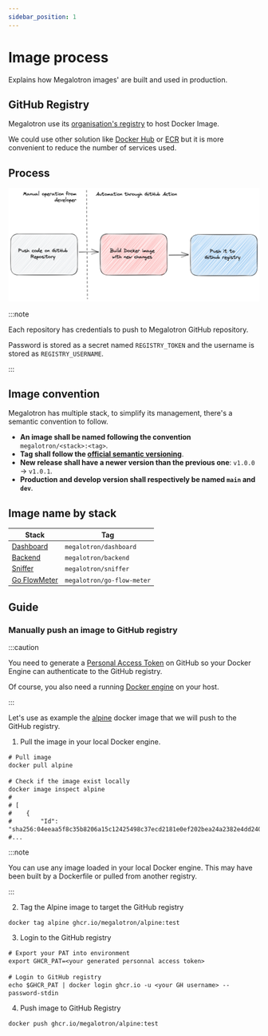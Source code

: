 ```yaml
---
sidebar_position: 1
---
```


# Image process

Explains how Megalotron images' are built and used in production.

## GitHub Registry

Megalotron use its [organisation's registry](https://github.com/orgs/Megalotron/packages) to host Docker Image.

We could use other solution like [Docker Hub](https://hub.docker.com) or [ECR](https://hub.docker.com) but
it is more convenient to reduce the number of services used.

## Process

![gh registry process schema](../assets/megalotron_image_management_process.png)

:::note

Each repository has credentials to push to Megalotron GitHub repository.

Password is stored as a secret named `REGISTRY_TOKEN` and the username is
stored as `REGISTRY_USERNAME`.

:::

## Image convention

Megalotron has multiple stack, to simplify its management, there's a semantic convention to follow.

- **An image shall be named following the convention** `megalotron/<stack>:<tag>`.
- **Tag shall follow the [official semantic versioning](https://semver.org)**.
- **New release shall have a newer version than the previous one**: `v1.0.0` -> `v1.0.1`.
- **Production and develop version shall respectively be named `main` and `dev`**.

## Image name by stack

| Stack                                                      | Tag                        |
|------------------------------------------------------------|----------------------------|
| [Dashboard](https://github.com/Megalotron/Polo-Dashboard)  | `megalotron/dashboard`     |
| [Backend](https://github.com/Megalotron/Polo-Backend)      | `megalotron/backend`       |
| [Sniffer](https://github.com/Megalotron/Sniffer)           | `megalotron/sniffer`       |
| [Go FlowMeter](https://github.com/Megalotron/go-flowmeter) | `megalotron/go-flow-meter` |

## Guide 

### Manually push an image to GitHub registry

:::caution

You need to generate a [Personal Access Token](https://docs.github.com/en/authentication/keeping-your-account-and-data-secure/creating-a-personal-access-token)
on GitHub so your Docker Engine can authenticate to the GitHub registry.

Of course, you also need a running [Docker engine](https://docs.docker.com/get-docker/) on your host.

:::

Let's use as example the [alpine](https://hub.docker.com/_/alpine) docker image that we will push to the GitHub registry.

1. Pull the image in your local Docker engine.

```shell
# Pull image
docker pull alpine

# Check if the image exist locally
docker image inspect alpine
#
# [
#    {
#        "Id": "sha256:04eeaa5f8c35b8206a15c12425498c37ecd2181e0ef202bea24a2382e4dd240f",
#...
```

:::note

You can use any image loaded in your local Docker engine. This may have been built by a Dockerfile
or pulled from another registry.

:::

2. Tag the Alpine image to target the GitHub registry

```shell
docker tag alpine ghcr.io/megalotron/alpine:test
```

3. Login to the GitHub registry

```shell
# Export your PAT into environment
export GHCR_PAT=<your generated personnal access token>

# Login to GitHub registry
echo $GHCR_PAT | docker login ghcr.io -u <your GH username> --password-stdin
```

4. Push image to GitHub Registry

```shell
docker push ghcr.io/megalotron/alpine:test 
```
